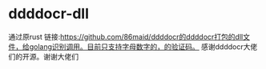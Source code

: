 # ddddocr-dll
通过原rust 链接:https://github.com/86maid/ddddocr的ddddocr打包的dll文件，给golang识别调用。目前只支持字母数字的，的验证码。
感谢ddddocr大佬们的开源。谢谢大佬们

